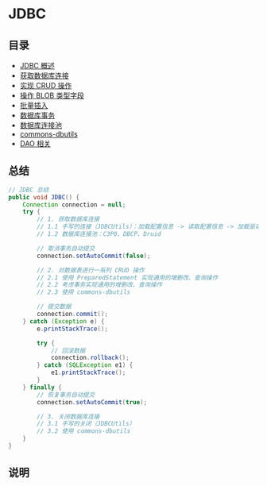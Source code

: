 # JDBC

## 目录

* [JDBC 概述](../JDBC/note/ch01/README.md)
* [获取数据库连接](../JDBC/note/ch02/README.md)
* [实现 CRUD 操作](../JDBC/note/ch03/README.md)
* [操作 BLOB 类型字段](../JDBC/note/ch04/README.md)
* [批量插入](../JDBC/note/ch05/README.md)
* [数据库事务](../JDBC/note/ch06/README.md)
* [数据库连接池](../JDBC/note/ch08/README.md)
* [commons-dbutils](../JDBC/note/ch09/README.md)
* [DAO 相关](../JDBC/note/ch07/README.md)

## 总结

```java
// JDBC 总结
public void JDBC() {
    Connection connection = null;
    try {
        // 1. 获取数据库连接
        // 1.1 手写的连接（JDBCUtils）：加载配置信息 -> 读取配置信息 -> 加载驱动 -> 获取连接
        // 1.2 数据库连接池：C3P0、DBCP、Druid

        // 取消事务自动提交
        connection.setAutoCommit(false);

        // 2. 对数据表进行一系列 CRUD 操作
        // 2.1 使用 PreparedStatement 实现通用的增删改、查询操作
        // 2.2 考虑事务实现通用的增删改、查询操作
        // 2.3 使用 commons-dbutils

        // 提交数据
        connection.commit();
    } catch (Exception e) {
        e.printStackTrace();

        try {
            // 回滚数据
            connection.rollback();
        } catch (SQLException e1) {
            e1.printStackTrace();
        }
    } finally {
        // 恢复事务自动提交
        connection.setAutoCommit(true);

        // 3. 关闭数据库连接
        // 3.1 手写的关闭（JDBCUtils）
        // 3.2 使用 commons-dbutils
    }
}
```

## 说明
